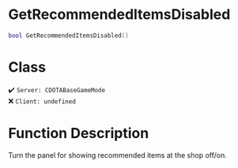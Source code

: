 # GetRecommendedItemsDisabled
```lua
bool GetRecommendedItemsDisabled()
```
# Class
✔️ `Server: CDOTABaseGameMode`  
❌ `Client: undefined`  

# Function Description
Turn the panel for showing recommended items at the shop off/on.
